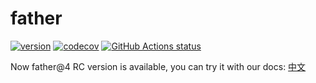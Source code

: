 # father

[![version](https://badgen.net/npm/v/father/next)](https://www.npmjs.com/package/father) [![codecov](https://codecov.io/gh/umijs/father-next/branch/master/graph/badge.svg)](https://codecov.io/gh/umijs/father-next) [![GitHub Actions status](https://github.com/umijs/father-next/workflows/CI/badge.svg)](https://github.com/umijs/father-next)

Now father@4 RC version is available, you can try it with our docs: [中文](./docs/guide.md)
